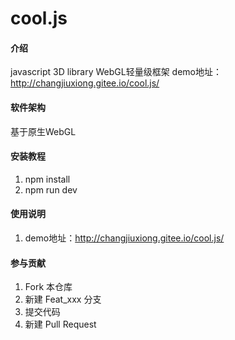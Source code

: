 # cool.js

#### 介绍
javascript 3D library
WebGL轻量级框架
demo地址：http://changjiuxiong.gitee.io/cool.js/

#### 软件架构

基于原生WebGL

#### 安装教程

1. npm install
2. npm run dev

#### 使用说明

1. demo地址：http://changjiuxiong.gitee.io/cool.js/

#### 参与贡献

1. Fork 本仓库
2. 新建 Feat_xxx 分支
3. 提交代码
4. 新建 Pull Request